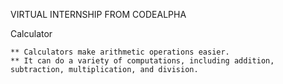 VIRTUAL INTERNSHIP FROM CODEALPHA

Calculator 

    ** Calculators make arithmetic operations easier.
    ** It can do a variety of computations, including addition, subtraction, multiplication, and division.
